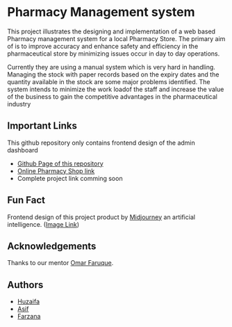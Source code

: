 
# Pharmacy Management system

This project illustrates the designing and implementation of a web based Pharmacy management system for a local Pharmacy Store. The primary aim of is to improve accuracy and enhance safety and efficiency in the pharmaceutical store by minimizing issues occur in day to day operations.

Currently they are using a manual system which is very hard in handling. Managing the stock with paper records based on the expiry dates and the quantity available in the stock are some major problems identified. The system intends to minimize the work loadof the staff and increase the value of the business to gain the competitive advantages in the pharmaceutical industry

## Important Links

This github repository only contains frontend design of the admin dashboard
 - [Github Page of this repository](https://huzaifa109837.github.io/Pharmacy-Management-System/)
 - [Online Pharmacy Shop link](http://newsblog.rf.gd/pharmacy/index.php)
 - Complete project link comming soon


## Fun Fact

Frontend design of this project product by [Midjourney](https://midjourney.com/home/?callbackUrl=%2Fapp%2F#about) an artificial intelligence. ([Image Link](https://cdn.midjourney.com/817c30ac-71cf-460e-9b7e-ec22ce29015b/grid_0.png))
## Acknowledgements
Thanks to our mentor [Omar Faruque](https://github.com/omarfaruque96).
## Authors

- [Huzaifa](https://github.com/Huzaifa109837)
- [Asif](https://github.com/MH-Asif007)
- [Farzana](https://github.com/farzana987)
